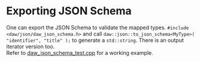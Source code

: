 # Exporting JSON Schema

One can export the JSON Schema to validate the mapped types.  `#include <daw/json/daw_json_schema.h>` and
call `daw::json::to_json_schema<MyType>( "identifier", "title" );` to generate a `std::string`. There is an output
iterator version too.  
Refer
to [daw_json_schema_test.cpp](https://raw.githubusercontent.com/beached/daw_json_link/v3/tests/src/daw_json_schema_test.cpp)
for a working example.